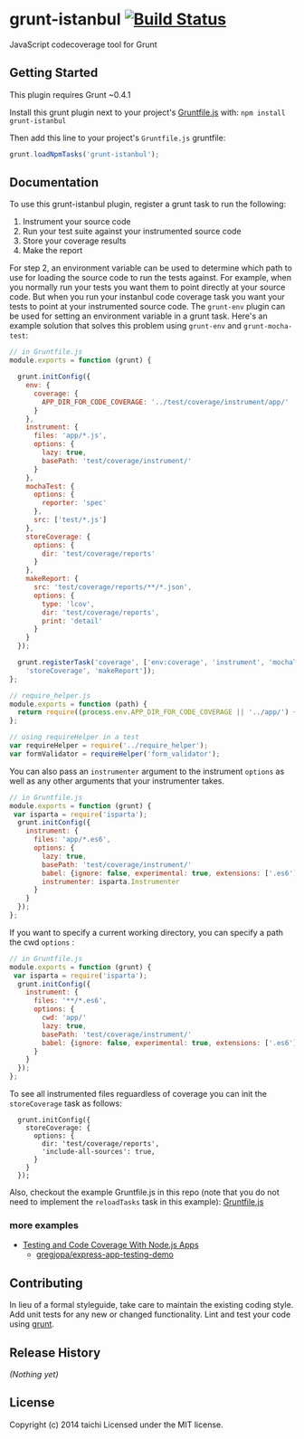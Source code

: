 # grunt-istanbul [![Build Status](https://travis-ci.org/taichi/grunt-istanbul.png)](https://travis-ci.org/taichi/grunt-istanbul)

JavaScript codecoverage tool for Grunt

## Getting Started
This plugin requires Grunt ~0.4.1

Install this grunt plugin next to your project's [Gruntfile.js][getting_started] with: `npm install grunt-istanbul`

Then add this line to your project's `Gruntfile.js` gruntfile:

```javascript
grunt.loadNpmTasks('grunt-istanbul');
```

[grunt]: https://github.com/cowboy/grunt
[getting_started]: https://github.com/cowboy/grunt/blob/master/docs/getting_started.md

## Documentation
To use this grunt-istanbul plugin, register a grunt task to run the following:

1. Instrument your source code
2. Run your test suite against your instrumented source code
3. Store your coverage results
4. Make the report

For step 2, an environment variable can be used to determine which path to use for loading
the source code to run the tests against. For example, when you normally run your tests you
want them to point directly at your source code. But when you run your instanbul code coverage
task you want your tests to point at your instrumented source code. The `grunt-env` plugin
can be used for setting an environment variable in a grunt task. Here's an example solution
that solves this problem using `grunt-env` and `grunt-mocha-test`:

```javascript
// in Gruntfile.js
module.exports = function (grunt) {

  grunt.initConfig({
    env: {
      coverage: {
        APP_DIR_FOR_CODE_COVERAGE: '../test/coverage/instrument/app/'
      }
    },
    instrument: {
      files: 'app/*.js',
      options: {
        lazy: true,
        basePath: 'test/coverage/instrument/'
      }
    },
    mochaTest: {
      options: {
        reporter: 'spec'
      },
      src: ['test/*.js']
    },
    storeCoverage: {
      options: {
        dir: 'test/coverage/reports'
      }
    },
    makeReport: {
      src: 'test/coverage/reports/**/*.json',
      options: {
        type: 'lcov',
        dir: 'test/coverage/reports',
        print: 'detail'
      }
    }
  });

  grunt.registerTask('coverage', ['env:coverage', 'instrument', 'mochaTest',
    'storeCoverage', 'makeReport']);
};
```
```javascript
// require_helper.js
module.exports = function (path) {
  return require((process.env.APP_DIR_FOR_CODE_COVERAGE || '../app/') + path);
};
```
```javascript
// using requireHelper in a test
var requireHelper = require('../require_helper');
var formValidator = requireHelper('form_validator');
```

You can also pass an `instrumenter` argument to the instrument `options` as well as any other arguments that your instrumenter takes.

```javascript
// in Gruntfile.js
module.exports = function (grunt) {
 var isparta = require('isparta');
  grunt.initConfig({
    instrument: {
      files: 'app/*.es6',
      options: {
        lazy: true,
        basePath: 'test/coverage/instrument/'
        babel: {ignore: false, experimental: true, extensions: ['.es6']},
        instrumenter: isparta.Instrumenter
      }
    }
  });
};

```

If you want to specify a current working directory, you can specify a path the cwd `options` :

```javascript
// in Gruntfile.js
module.exports = function (grunt) {
 var isparta = require('isparta');
  grunt.initConfig({
    instrument: {
      files: '**/*.es6',
      options: {
        cwd: 'app/'
        lazy: true,
        basePath: 'test/coverage/instrument/'
        babel: {ignore: false, experimental: true, extensions: ['.es6']}
      }
    }
  });
};

```

To see all instrumented files reguardless of coverage you can init the `storeCoverage` task as follows:
```
  grunt.initConfig({
    storeCoverage: {
      options: {
        dir: 'test/coverage/reports',
        'include-all-sources': true,
      }
    }
  });
```



Also, checkout the example Gruntfile.js in this repo (note that you do not need to implement the
`reloadTasks` task in this example):
[Gruntfile.js](https://github.com/taichi/grunt-istanbul/blob/master/Gruntfile.js#69)

### more examples

* [Testing and Code Coverage With Node.js Apps](http://www.gregjopa.com/2014/02/testing-and-code-coverage-with-node-js-apps/)
    * [gregjopa/express-app-testing-demo](https://github.com/gregjopa/express-app-testing-demo)

## Contributing
In lieu of a formal styleguide, take care to maintain the existing coding style. Add unit tests for any new or changed functionality. Lint and test your code using [grunt][grunt].

## Release History
_(Nothing yet)_

## License
Copyright (c) 2014 taichi
Licensed under the MIT license.
